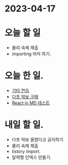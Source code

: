 # 2023-04-17

# 오늘 할 일

* 물리 숙제 제출
* importing 마저 하기.

# 오늘 한 일. 
* [기타 연습](../../projects/hobbies/music/guitar/2023-04-17)
* [다프 악보 구매](../../projects/hobbies/music/dasangwan-project/2023-04-17)
* [React in MD 테스트](../../projects/coding/blog/2023-04-17)

# 내일 할 일. 
* 다프 악보 올렸다고 공지하기
* 물리 숙제 제출
* tistory import.
* 달력형 인덱스 만들기.


